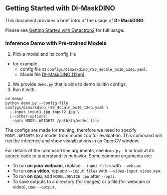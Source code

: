 ## Getting Started with DI-MaskDINO

This document provides a brief intro of the usage of **DI-MaskDINO**.

Please see [Getting Started with Detectron2](https://github.com/facebookresearch/detectron2/blob/master/GETTING_STARTED.md) for full usage.


### Inference Demo with Pre-trained Models

1. Pick a model and its config file
- for example
   - config file at `configs/dimaskdino_r50_4scale_bs16_12ep.yaml`.
   - Model file [DI-MaskDINO (12ep) ](../configs/dimaskdino_r50_4scale_bs16_12ep.yaml)
2. We provide `demo.py` that is able to demo builtin configs. 
3. Run it with:
```
cd demo/
python demo.py --config-file configs/dimaskdino_r50_4scale_bs16_12ep.yaml \
  --input input1.jpg input2.jpg \
  [--other-options]
  --opts MODEL.WEIGHTS /path/to/model_file
```
The configs are made for training, therefore we need to specify `MODEL.WEIGHTS` to a model from model zoo for evaluation.
This command will run the inference and show visualizations in an OpenCV window.

For details of the command line arguments, see `demo.py -h` or look at its source code
to understand its behavior. Some common arguments are:
* To run __on your webcam__, replace `--input files` with `--webcam`.
* To run __on a video__, replace `--input files` with `--video-input video.mp4`.
* To run __on cpu__, add `MODEL.DEVICE cpu` after `--opts`.
* To save outputs to a directory (for images) or a file (for webcam or video), use `--output`.


